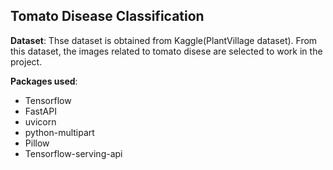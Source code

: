 ## Tomato Disease Classification

**Dataset**: Thse dataset is obtained from Kaggle(PlantVillage dataset). From this dataset, the images related to tomato disese are selected to work in the project.

 **Packages used**:
 * Tensorflow
 * FastAPI
 * uvicorn
 * python-multipart
 * Pillow
 * Tensorflow-serving-api
